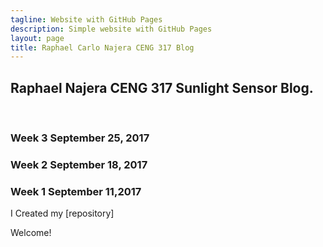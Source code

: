 ```yaml
---
tagline: Website with GitHub Pages
description: Simple website with GitHub Pages
layout: page
title: Raphael Carlo Najera CENG 317 Blog
---
```


Raphael Najera CENG 317 Sunlight Sensor Blog.
-------------

 


### Week 3 September 25, 2017



### Week 2 September 18, 2017



### Week 1 September 11,2017

I Created my [repository] 

Welcome!

